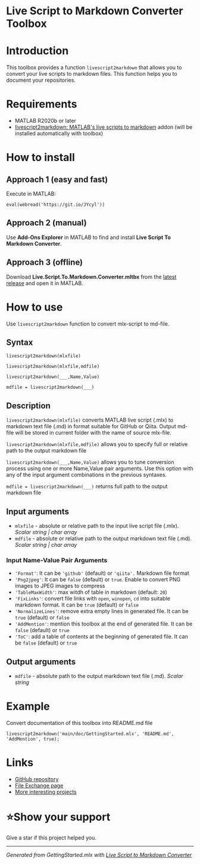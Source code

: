 # Live Script to Markdown Converter Toolbox
# Introduction

This toolbox provides a function `livescript2markdown` that allows you to convert your live scripts to markdown files. This function helps you to document your repositories.

# Requirements

   -  MATLAB R2020b or later 
   -  [livescript2markdown: MATLAB's live scripts to markdown](https://www.mathworks.com/matlabcentral/fileexchange/73993) addon (will be installed automatically with toolbox) 

# How to install
## Approach 1 (easy and fast)

Execute in MATLAB:

```matlab:Code(Display)
eval(webread('https://git.io/JYcyl'))
```

## Approach 2 (manual)

Use **Add-Ons Explorer** in MATLAB to find and install **Live Script To Markdown Converter**.

## Approach 3 (offline)

Download **Live.Script.To.Markdown.Converter.mltbx** from the [latest release](https://github.com/roslovets/Live-Script-to-Markdown-Converter/releases) and open it in MATLAB.

# How to use

Use `livescript2markdown` function to convert mlx-script to md-file.

## Syntax

`livescript2markdown(mlxfile)`

`livescript2markdown(mlxfile,mdfile)`

`livescript2markdown(___,Name,Value)`

`mdfile = livescript2markdown(___)`

## Description

`livescript2markdown(mlxfile)` converts MATLAB live script (.mlx) to markdown text file (.md) in format suitable for GitHub or Qiita. Output md-file will be stored in current folder with the name of source mlx-file.

`livescript2markdown(mlxfile,mdfile)` allows you to specify full or relative path to the output markdown file

`livescript2markdown(___,Name,Value)` allows you to tune conversion process using one or more Name,Value pair arguments. Use this option with any of the input argument combinations in the previous syntaxes.

`mdfile = livescript2markdown(___)` returns full path to the output markdown file

## Input arguments

   -  `mlxfile` - absolute or relative path to the input live script file (.mlx). *Scalar string | char array* 
   -  `mdfile` - absolute or relative path to the output markdown text file (.md). *Scalar string | char array* 

### **Input Name-Value Pair Arguments**

   -  `'Format'`: It can be `'github'` (default) or `'qiita'.` Markdown file format 
   -  `'Png2jpeg'`: It can be `false` (default) or `true`. Enable to convert PNG images to JPEG images to compress 
   -  `'TableMaxWidth'`: max witdh of table in markdown (default: `20`) 
   -  `'FixLinks'`: convert file links with `open`, `winopen`, `cd` into suitable markdown format.  It can be `true` (default) or `false` 
   -  `'NormalizeLines'`: remove extra empty lines in generated file.  It can be `true` (default) or `false` 
   -  `'AddMention'`: mention this toolbox at the end of generated file.  It can be `false` (default) or `true` 
   -  `'ToC'`: add a table of contents at the beginning of generated file.  It can be `false` (default) or `true` 

## Output arguments

   -  `mdfile` - absolute path to the output markdown text file (.md). *Scalar string* 

# Example

Convert documentation of this toolbox into README.md file

```matlab:Code(Display)
livescript2markdown('main/doc/GettingStarted.mlx', 'README.md', 'AddMention', true);
```

# Links

   -  [GitHub repository](https://github.com/roslovets/Live-Script-to-Markdown-Converter) 
   -  [File Exchange page](https://www.mathworks.com/matlabcentral/fileexchange/89516) 
   -  [More interesting projects](https://roslovets.github.io) 

# ⭐Show your support

Give a star if this project helped you.

***
*Generated from GettingStarted.mlx with [Live Script to Markdown Converter](https://github.com/roslovets/Live-Script-to-Markdown-Converter)*
